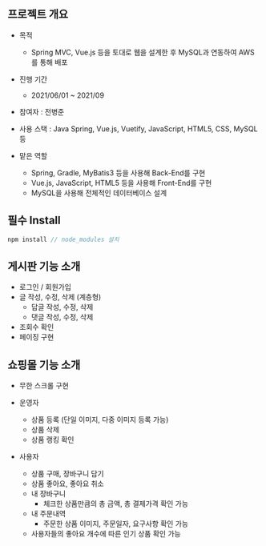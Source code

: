 ## 프로젝트 개요
* 목적
  * Spring MVC, Vue.js 등을 토대로 웹을 설계한 후 MySQL과 연동하여 AWS를 통해 배포

* 진행 기간
  * 2021/06/01 ~ 2021/09 

* 참여자 : 전병준

* 사용 스택 : Java Spring, Vue.js, Vuetify, JavaScript, HTML5, CSS, MySQL 등
  
* 맡은 역할
  * Spring, Gradle, MyBatis3 등을 사용해 Back-End를 구현
  * Vue.js, JavaScript, HTML5 등을 사용해 Front-End를 구현
  * MySQL을 사용해 전체적인 데이터베이스 설계
  
## 필수 Install
```c
npm install // node_modules 설치
```

## 게시판 기능 소개
* 로그인 / 회원가입
* 글 작성, 수정, 삭제 (계층형)
  * 답글 작성, 수정, 삭제
  * 댓글 작성, 수정, 삭제
* 조회수 확인
* 페이징 구현

## 쇼핑몰 기능 소개
* 무한 스크롤 구현
* 운영자
  * 상품 등록 (단일 이미지, 다중 이미지 등록 가능)
  * 상품 삭제
  * 상품 랭킹 확인

* 사용자
  * 상품 구매, 장바구니 담기 
  * 상품 좋아요, 좋아요 취소
  * 내 장바구니
    * 체크한 상품만큼의 총 금액, 총 결제가격 확인 가능
  * 내 주문내역
    * 주문한 상품 이미지, 주문일자, 요구사항 확인 가능
  * 사용자들의 좋아요 개수에 따른 인기 상품 확인 가능
